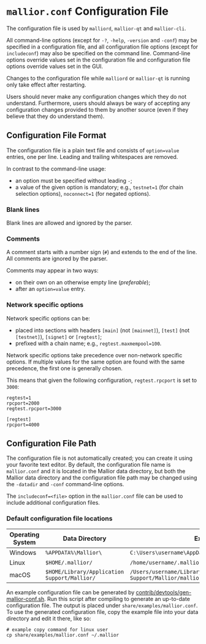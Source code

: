 # `mallior.conf` Configuration File

The configuration file is used by `malliord`, `mallior-qt` and `mallior-cli`.

All command-line options (except for `-?`, `-help`, `-version` and `-conf`) may be specified in a configuration file, and all configuration file options (except for `includeconf`) may also be specified on the command line. Command-line options override values set in the configuration file and configuration file options override values set in the GUI.

Changes to the configuration file while `malliord` or `mallior-qt` is running only take effect after restarting.

Users should never make any configuration changes which they do not understand. Furthermore, users should always be wary of accepting any configuration changes provided to them by another source (even if they believe that they do understand them).

## Configuration File Format

The configuration file is a plain text file and consists of `option=value` entries, one per line. Leading and trailing whitespaces are removed.

In contrast to the command-line usage:
- an option must be specified without leading `-`;
- a value of the given option is mandatory; e.g., `testnet=1` (for chain selection options), `noconnect=1` (for negated options).

### Blank lines

Blank lines are allowed and ignored by the parser.

### Comments

A comment starts with a number sign (`#`) and extends to the end of the line. All comments are ignored by the parser.

Comments may appear in two ways:
- on their own on an otherwise empty line (_preferable_);
- after an `option=value` entry.

### Network specific options

Network specific options can be:
- placed into sections with headers `[main]` (not `[mainnet]`), `[test]` (not `[testnet]`), `[signet]` or `[regtest]`;
- prefixed with a chain name; e.g., `regtest.maxmempool=100`.

Network specific options take precedence over non-network specific options.
If multiple values for the same option are found with the same precedence, the
first one is generally chosen.

This means that given the following configuration, `regtest.rpcport` is set to `3000`:

```
regtest=1
rpcport=2000
regtest.rpcport=3000

[regtest]
rpcport=4000
```

## Configuration File Path

The configuration file is not automatically created; you can create it using your favorite text editor. By default, the configuration file name is `mallior.conf` and it is located in the Mallior data directory, but both the Mallior data directory and the configuration file path may be changed using the `-datadir` and `-conf` command-line options.

The `includeconf=<file>` option in the `mallior.conf` file can be used to include additional configuration files.

### Default configuration file locations

Operating System | Data Directory | Example Path
-- | -- | --
Windows | `%APPDATA%\Mallior\` | `C:\Users\username\AppData\Roaming\Mallior\mallior.conf`
Linux | `$HOME/.mallior/` | `/home/username/.mallior/mallior.conf`
macOS | `$HOME/Library/Application Support/Mallior/` | `/Users/username/Library/Application Support/Mallior/mallior.conf`

An example configuration file can be generated by [contrib/devtools/gen-mallior-conf.sh](../contrib/devtools/gen-mallior-conf.sh).
Run this script after compiling to generate an up-to-date configuration file.
The output is placed under `share/examples/mallior.conf`.
To use the generated configuration file, copy the example file into your data directory and edit it there, like so:

```
# example copy command for linux user
cp share/examples/mallior.conf ~/.mallior
```
